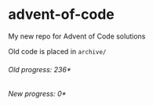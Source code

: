 # advent-of-code

My new repo for Advent of Code solutions

Old code is placed in `archive/`

###### Old progress: 236*
###### New progress: 0*
